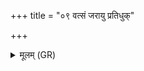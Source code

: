 +++
title = "०९ वत्सं जरायु प्रतिधुक्"

+++
<details><summary>मूलम् (GR)</summary>

वत्सं जरायु प्रतिधुक् पीयूषं  
यो नो ददाति सुदुघामधेनुम् ।  
तस्य देवाः प्र तिरन्त्व् आयुः  
स आ रोहतु सुकृताम् उलोकम् ॥
</details>